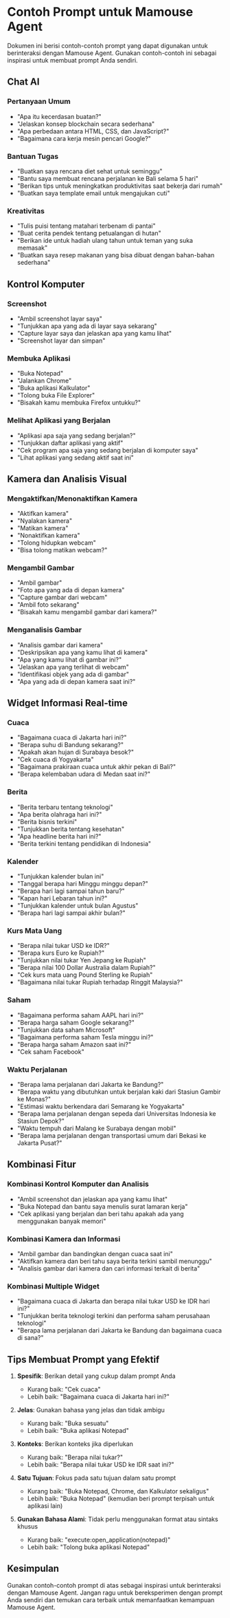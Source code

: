 # Contoh Prompt untuk Mamouse Agent

Dokumen ini berisi contoh-contoh prompt yang dapat digunakan untuk berinteraksi dengan Mamouse Agent. Gunakan contoh-contoh ini sebagai inspirasi untuk membuat prompt Anda sendiri.

## Chat AI

### Pertanyaan Umum
- "Apa itu kecerdasan buatan?"
- "Jelaskan konsep blockchain secara sederhana"
- "Apa perbedaan antara HTML, CSS, dan JavaScript?"
- "Bagaimana cara kerja mesin pencari Google?"

### Bantuan Tugas
- "Buatkan saya rencana diet sehat untuk seminggu"
- "Bantu saya membuat rencana perjalanan ke Bali selama 5 hari"
- "Berikan tips untuk meningkatkan produktivitas saat bekerja dari rumah"
- "Buatkan saya template email untuk mengajukan cuti"

### Kreativitas
- "Tulis puisi tentang matahari terbenam di pantai"
- "Buat cerita pendek tentang petualangan di hutan"
- "Berikan ide untuk hadiah ulang tahun untuk teman yang suka memasak"
- "Buatkan saya resep makanan yang bisa dibuat dengan bahan-bahan sederhana"

## Kontrol Komputer

### Screenshot
- "Ambil screenshot layar saya"
- "Tunjukkan apa yang ada di layar saya sekarang"
- "Capture layar saya dan jelaskan apa yang kamu lihat"
- "Screenshot layar dan simpan"

### Membuka Aplikasi
- "Buka Notepad"
- "Jalankan Chrome"
- "Buka aplikasi Kalkulator"
- "Tolong buka File Explorer"
- "Bisakah kamu membuka Firefox untukku?"

### Melihat Aplikasi yang Berjalan
- "Aplikasi apa saja yang sedang berjalan?"
- "Tunjukkan daftar aplikasi yang aktif"
- "Cek program apa saja yang sedang berjalan di komputer saya"
- "Lihat aplikasi yang sedang aktif saat ini"

## Kamera dan Analisis Visual

### Mengaktifkan/Menonaktifkan Kamera
- "Aktifkan kamera"
- "Nyalakan kamera"
- "Matikan kamera"
- "Nonaktifkan kamera"
- "Tolong hidupkan webcam"
- "Bisa tolong matikan webcam?"

### Mengambil Gambar
- "Ambil gambar"
- "Foto apa yang ada di depan kamera"
- "Capture gambar dari webcam"
- "Ambil foto sekarang"
- "Bisakah kamu mengambil gambar dari kamera?"

### Menganalisis Gambar
- "Analisis gambar dari kamera"
- "Deskripsikan apa yang kamu lihat di kamera"
- "Apa yang kamu lihat di gambar ini?"
- "Jelaskan apa yang terlihat di webcam"
- "Identifikasi objek yang ada di gambar"
- "Apa yang ada di depan kamera saat ini?"

## Widget Informasi Real-time

### Cuaca
- "Bagaimana cuaca di Jakarta hari ini?"
- "Berapa suhu di Bandung sekarang?"
- "Apakah akan hujan di Surabaya besok?"
- "Cek cuaca di Yogyakarta"
- "Bagaimana prakiraan cuaca untuk akhir pekan di Bali?"
- "Berapa kelembaban udara di Medan saat ini?"

### Berita
- "Berita terbaru tentang teknologi"
- "Apa berita olahraga hari ini?"
- "Berita bisnis terkini"
- "Tunjukkan berita tentang kesehatan"
- "Apa headline berita hari ini?"
- "Berita terkini tentang pendidikan di Indonesia"

### Kalender
- "Tunjukkan kalender bulan ini"
- "Tanggal berapa hari Minggu minggu depan?"
- "Berapa hari lagi sampai tahun baru?"
- "Kapan hari Lebaran tahun ini?"
- "Tunjukkan kalender untuk bulan Agustus"
- "Berapa hari lagi sampai akhir bulan?"

### Kurs Mata Uang
- "Berapa nilai tukar USD ke IDR?"
- "Berapa kurs Euro ke Rupiah?"
- "Tunjukkan nilai tukar Yen Jepang ke Rupiah"
- "Berapa nilai 100 Dollar Australia dalam Rupiah?"
- "Cek kurs mata uang Pound Sterling ke Rupiah"
- "Bagaimana nilai tukar Rupiah terhadap Ringgit Malaysia?"

### Saham
- "Bagaimana performa saham AAPL hari ini?"
- "Berapa harga saham Google sekarang?"
- "Tunjukkan data saham Microsoft"
- "Bagaimana performa saham Tesla minggu ini?"
- "Berapa harga saham Amazon saat ini?"
- "Cek saham Facebook"

### Waktu Perjalanan
- "Berapa lama perjalanan dari Jakarta ke Bandung?"
- "Berapa waktu yang dibutuhkan untuk berjalan kaki dari Stasiun Gambir ke Monas?"
- "Estimasi waktu berkendara dari Semarang ke Yogyakarta"
- "Berapa lama perjalanan dengan sepeda dari Universitas Indonesia ke Stasiun Depok?"
- "Waktu tempuh dari Malang ke Surabaya dengan mobil"
- "Berapa lama perjalanan dengan transportasi umum dari Bekasi ke Jakarta Pusat?"

## Kombinasi Fitur

### Kombinasi Kontrol Komputer dan Analisis
- "Ambil screenshot dan jelaskan apa yang kamu lihat"
- "Buka Notepad dan bantu saya menulis surat lamaran kerja"
- "Cek aplikasi yang berjalan dan beri tahu apakah ada yang menggunakan banyak memori"

### Kombinasi Kamera dan Informasi
- "Ambil gambar dan bandingkan dengan cuaca saat ini"
- "Aktifkan kamera dan beri tahu saya berita terkini sambil menunggu"
- "Analisis gambar dari kamera dan cari informasi terkait di berita"

### Kombinasi Multiple Widget
- "Bagaimana cuaca di Jakarta dan berapa nilai tukar USD ke IDR hari ini?"
- "Tunjukkan berita teknologi terkini dan performa saham perusahaan teknologi"
- "Berapa lama perjalanan dari Jakarta ke Bandung dan bagaimana cuaca di sana?"

## Tips Membuat Prompt yang Efektif

1. **Spesifik**: Berikan detail yang cukup dalam prompt Anda
   - Kurang baik: "Cek cuaca"
   - Lebih baik: "Bagaimana cuaca di Jakarta hari ini?"

2. **Jelas**: Gunakan bahasa yang jelas dan tidak ambigu
   - Kurang baik: "Buka sesuatu"
   - Lebih baik: "Buka aplikasi Notepad"

3. **Konteks**: Berikan konteks jika diperlukan
   - Kurang baik: "Berapa nilai tukar?"
   - Lebih baik: "Berapa nilai tukar USD ke IDR saat ini?"

4. **Satu Tujuan**: Fokus pada satu tujuan dalam satu prompt
   - Kurang baik: "Buka Notepad, Chrome, dan Kalkulator sekaligus"
   - Lebih baik: "Buka Notepad" (kemudian beri prompt terpisah untuk aplikasi lain)

5. **Gunakan Bahasa Alami**: Tidak perlu menggunakan format atau sintaks khusus
   - Kurang baik: "execute:open_application(notepad)"
   - Lebih baik: "Tolong buka aplikasi Notepad"

## Kesimpulan

Gunakan contoh-contoh prompt di atas sebagai inspirasi untuk berinteraksi dengan Mamouse Agent. Jangan ragu untuk bereksperimen dengan prompt Anda sendiri dan temukan cara terbaik untuk memanfaatkan kemampuan Mamouse Agent.
